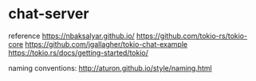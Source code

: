 # chat-server

reference
https://nbaksalyar.github.io/
https://github.com/tokio-rs/tokio-core
https://github.com/jgallagher/tokio-chat-example
https://tokio.rs/docs/getting-started/tokio/

naming conventions:
http://aturon.github.io/style/naming.html


